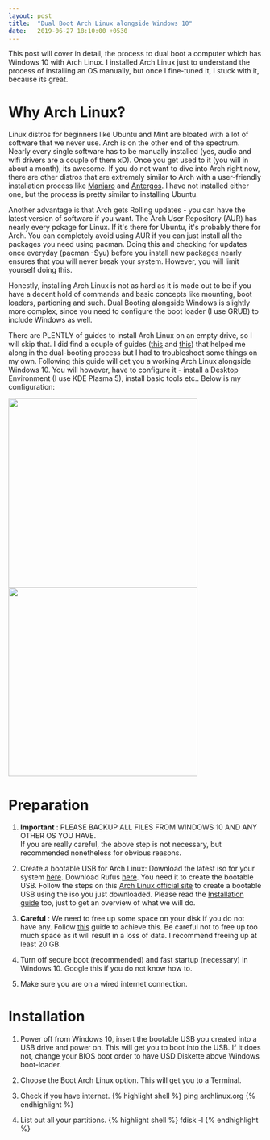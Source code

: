 ```yaml
---
layout: post
title:  "Dual Boot Arch Linux alongside Windows 10"
date:   2019-06-27 18:10:00 +0530
---
```


This post will cover in detail, the process to dual boot a computer which has Windows 10 with Arch Linux. I installed Arch Linux just to understand the process of installing an OS manually, but once I fine-tuned it, I stuck with it, because its great.

# Why Arch Linux?
Linux distros for beginners like Ubuntu and Mint are bloated with a lot of software that we never use. Arch is on the other end of the spectrum. Nearly every single software has to be manually installed (yes, audio and wifi drivers are a couple of them xD). Once you get used to it (you will in about a month), its awesome. If you do not want to dive into Arch right now, there are other distros that are extremely similar to Arch with a user-friendly installation process like <a href="https://manjaro.org/">Manjaro</a> and <a href="https://antergos.com/">Antergos</a>. I have not installed either one, but the process is pretty similar to installing Ubuntu.

Another advantage is that Arch gets Rolling updates - you can have the latest version of software if you want. The Arch User Repository (AUR) has nearly every pckage for Linux. If it's there for Ubuntu, it's probably there for Arch. You can completely avoid using AUR if you can just install all the packages you need using pacman. Doing this and checking for updates once everyday (pacman -Syu) before you install new packages nearly ensures that you will never break your system. However, you will limit yourself doing this.

Honestly, installing Arch Linux is not as hard as it is made out to be if you have a decent hold of commands and basic  concepts like mounting, boot loaders, partioning and such. Dual Booting alongside Windows is slightly more complex, since you need to configure the boot loader (I use GRUB) to include Windows as well.

There are PLENTLY of guides to install Arch Linux on an empty drive, so I will skip that. I did find a couple of guides (<a href="https://nnserverthings.wordpress.com/2017/07/04/arch-linux-with-windows-10-dual-boot/">this</a> and <a href="http://www.linuxandubuntu.com/home/dual-boot-ubuntu-and-arch-linux/">this</a>) that helped me along in the dual-booting process but I had to troubleshoot some things on my own. Following this guide will get you a working Arch Linux alongside Windows 10. You will however, have to configure it - install a Desktop Environment (I use KDE Plasma 5), install basic tools etc.. Below is my configuration:

<img style="margin-right: 40px;" src="{{ site.baseurl }}{{ site.url }}/assets/images/archlinux_dual_boot/Desktop.png" width="375"/><img src="{{ site.baseurl }}{{ site.url }}/assets/images/archlinux_dual_boot/Apps.png" width="375"/>

# Preparation
1. **Important** : PLEASE BACKUP ALL FILES FROM WINDOWS 10 AND ANY OTHER OS YOU HAVE.<br>If you are really careful, the above step is not necessary, but recommended nonetheless for obvious reasons.

2. Create a bootable USB for Arch Linux: Download the latest iso for your system <a href="https://www.archlinux.org/download/">here</a>. Download Rufus <a href="https://rufus.ie/">here</a>. You need it to create the bootable USB. Follow the steps on this <a href="https://wiki.archlinux.org/index.php/USB_flash_installation_media">Arch Linux official site</a> to create a bootable USB using the iso you just downloaded. Please read the <a href="https://wiki.archlinux.org/index.php/Installation_guide">Installation guide</a> too, just to get an overview of what we will do.

3. **Careful** : We need to free up some space on your disk if you do not have any. Follow <a href="https://winaero.com/blog/shrink-partition-windows-10/">this</a> guide to achieve this. Be careful not to free up too much space as it will result in a loss of data. I recommend freeing up at least 20 GB.

4. Turn off secure boot (recommended) and fast startup (necessary) in Windows 10. Google this if you do not know how to.

5. Make sure you are on a wired internet connection.

# Installation
1. Power off from Windows 10, insert the bootable USB you created into a USB drive and power on. This will get you to boot into the USB. If it does not, change your BIOS boot order to have USD Diskette above Windows boot-loader.

2. Choose the Boot Arch Linux option. This will get you to a Terminal.

3. Check if you have internet.
{% highlight shell %}
ping archlinux.org
{% endhighlight %}

4. List out all your partitions.
{% highlight shell %}
fdisk -l
{% endhighlight %}